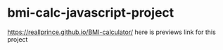# bmi-calc-javascript-project
 https://reallprince.github.io/BMI-calculator/  here is previews link for this project
